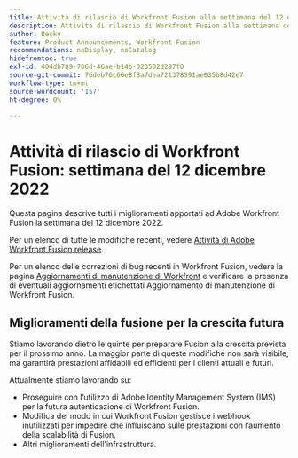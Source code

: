 ```yaml
---
title: Attività di rilascio di Workfront Fusion alla settimana del 12 dicembre 2022
description: Attività di rilascio di Workfront Fusion alla settimana del 12 dicembre 2022
author: Becky
feature: Product Announcements, Workfront Fusion
recommendations: noDisplay, noCatalog
hidefromtoc: true
exl-id: 404db789-706d-46ae-b14b-023502d287f0
source-git-commit: 76deb76c66e8f8a7dea721378591ae035b8d42e7
workflow-type: tm+mt
source-wordcount: '157'
ht-degree: 0%

---
```


# Attività di rilascio di Workfront Fusion: settimana del 12 dicembre 2022

Questa pagina descrive tutti i miglioramenti apportati ad Adobe Workfront Fusion la settimana del 12 dicembre 2022.

Per un elenco di tutte le modifiche recenti, vedere [Attività di Adobe Workfront Fusion release](../../../product-announcements/product-releases/fusion-release-activity/fusion-release-activity.md).

Per un elenco delle correzioni di bug recenti in Workfront Fusion, vedere la pagina [Aggiornamenti di manutenzione di Workfront](https://experienceleague.adobe.com/docs/workfront-known-issues/releases/current-updates.html) e verificare la presenza di eventuali aggiornamenti etichettati Aggiornamento di manutenzione di Workfront Fusion.

## Miglioramenti della fusione per la crescita futura

Stiamo lavorando dietro le quinte per preparare Fusion alla crescita prevista per il prossimo anno. La maggior parte di queste modifiche non sarà visibile, ma garantirà prestazioni affidabili ed efficienti per i clienti attuali e futuri.


Attualmente stiamo lavorando su:

* Proseguire con l’utilizzo di Adobe Identity Management System (IMS) per la futura autenticazione di Workfront Fusion.
* Modifica del modo in cui Workfront Fusion gestisce i webhook inutilizzati per impedire che influiscano sulle prestazioni con l’aumento della scalabilità di Fusion.
* Altri miglioramenti dell&#39;infrastruttura.
